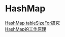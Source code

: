 # HashMap  
[HashMap tableSizeFor研究](https://blog.csdn.net/fan2012huan/article/details/51097331)  
[HashMap的工作原理](http://www.importnew.com/7099.html)  
